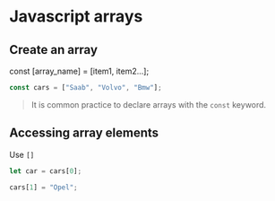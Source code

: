 # Javascript arrays

## Create an array

const [array_name] = [item1, item2...];

```js
const cars = ["Saab", "Volvo", "Bmw"];
```
>It is common practice to declare arrays with the `const` keyword.

## Accessing array elements

Use `[]`

```js
let car = cars[0];

cars[1] = "Opel";
```
